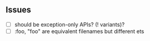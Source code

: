
## Issues

- [ ] should be exception-only APIs?  (! variants)?
- [ ] :foo, "foo" are equivalent filenames but different ets  
